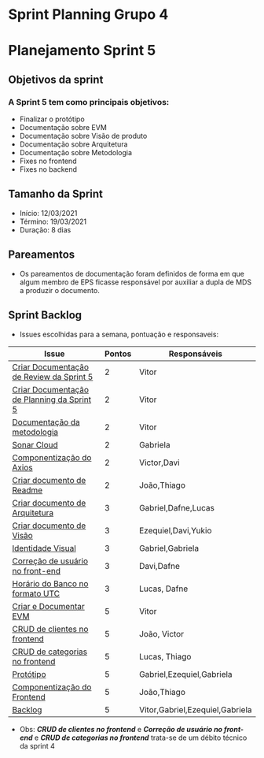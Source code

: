 # Sprint Planning Grupo 4

# Planejamento Sprint 5

## Objetivos da sprint

### A Sprint 5 tem como principais objetivos: 

- Finalizar o protótipo
- Documentação sobre EVM
- Documentação sobre Visão de produto
- Documentação sobre Arquitetura
- Documentação sobre Metodologia
- Fixes no frontend
- Fixes no backend

## Tamanho da Sprint

- Início: 12/03/2021
- Término: 19/03/2021
- Duração: 8 dias

## Pareamentos

- Os pareamentos de documentação foram definidos de forma em que algum membro de EPS ficasse responsável por auxiliar 
a dupla de MDS a produzir o documento.

## Sprint Backlog

- Issues escolhidas para a semana, pontuação e responsaveis:

|Issue|Pontos|Responsáveis|
|--|--|--|
|[Criar Documentação de Review da Sprint 5]("https://github.com/fga-eps-mds/2020-2-G4/issues/83")|2|Vitor|
|[Criar Documentação de Planning da Sprint 5]("https://github.com/fga-eps-mds/2020-2-G4/issues/82")|2|Vitor|
|[Documentação da metodologia]("https://github.com/fga-eps-mds/2020-2-G4/issues/79")|2|Vitor|
|[Sonar Cloud]("https://github.com/fga-eps-mds/2020-2-G4/issues/78")|2|Gabriela|
|[Componentização do Axios]("https://github.com/fga-eps-mds/2020-2-G4/issues/80")|2|Victor,Davi|
|[Criar documento de Readme]("https://github.com/fga-eps-mds/2020-2-G4/issues/87")|2|João,Thiago|
|[Criar documento de Arquitetura]("https://github.com/fga-eps-mds/2020-2-G4/issues/81")|3|Gabriel,Dafne,Lucas|
|[Criar documento de Visão]("https://github.com/fga-eps-mds/2020-2-G4/issues/84")|3|Ezequiel,Davi,Yukio|
|[Identidade Visual]("https://github.com/fga-eps-mds/2020-2-G4/issues/92")|3|Gabriel,Gabriela|
|[Correção de usuário no front-end]("https://github.com/fga-eps-mds/2020-2-G4/issues/61")|3|Davi,Dafne|
|[Horário do Banco no formato UTC]("https://github.com/fga-eps-mds/2020-2-G4/issues/89")|3|Lucas, Dafne|
|[Criar e Documentar EVM]("https://github.com/fga-eps-mds/2020-2-G4/issues/93")|5|Vitor|
|[CRUD de clientes no frontend]("https://github.com/fga-eps-mds/2020-2-G4/issues/64")|5|João, Victor|
|[CRUD de categorias no frontend]("https://github.com/fga-eps-mds/2020-2-G4/issues/65")|5|Lucas, Thiago|
|[Protótipo]("https://github.com/fga-eps-mds/2020-2-G4/issues/68")|5|Gabriel,Ezequiel,Gabriela|
|[Componentização do Frontend]("https://github.com/fga-eps-mds/2020-2-G4/issues/88")|5|João,Thiago|
|[Backlog]("https://github.com/fga-eps-mds/2020-2-G4/issues/85")|5|Vitor,Gabriel,Ezequiel,Gabriela|

- Obs: ***CRUD de clientes no frontend*** e ***Correção de usuário no front-end*** e ***CRUD de categorias no frontend*** trata-se de um débito técnico da sprint 4
